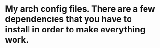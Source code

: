# My arch config files. There are a few dependencies that you have to install in order to make everything work.
